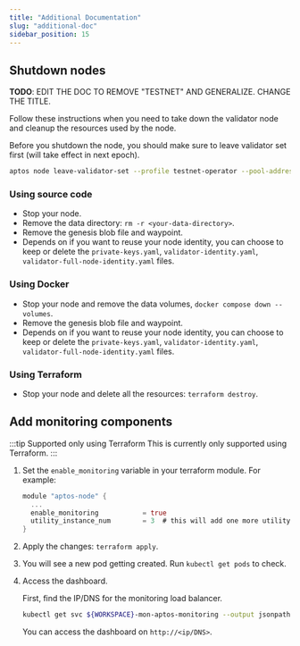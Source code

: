```yaml
---
title: "Additional Documentation"
slug: "additional-doc"
sidebar_position: 15
---
```


## Shutdown nodes 

**TODO**: EDIT THE DOC TO REMOVE "TESTNET" AND GENERALIZE. CHANGE THE TITLE. 

Follow these instructions when you need to take down the validator node and cleanup the resources used by the node.

Before you shutdown the node, you should make sure to leave validator set first (will take effect in next epoch).

```bash
aptos node leave-validator-set --profile testnet-operator --pool-address <owner-address>
```

### Using source code

- Stop your node.
- Remove the data directory: `rm -r <your-data-directory>`.
- Remove the genesis blob file and waypoint.
- Depends on if you want to reuse your node identity, you can choose to keep or delete the `private-keys.yaml`, `validator-identity.yaml`, `validator-full-node-identity.yaml` files.

### Using Docker

- Stop your node and remove the data volumes, `docker compose down --volumes`.
- Remove the genesis blob file and waypoint.
- Depends on if you want to reuse your node identity, you can choose to keep or delete the `private-keys.yaml`, `validator-identity.yaml`, `validator-full-node-identity.yaml` files.

### Using Terraform

- Stop your node and delete all the resources: `terraform destroy`.

## Add monitoring components

:::tip Supported only using Terraform
This is currently only supported using Terraform.
:::

1. Set the `enable_monitoring` variable in your terraform module. For example:

    ```rust
    module "aptos-node" {
      ...
      enable_monitoring           = true
      utility_instance_num        = 3  # this will add one more utility instance to run monitoring component
    }
    ```

2. Apply the changes: `terraform apply`.

3. You will see a new pod getting created. Run `kubectl get pods` to check.

4. Access the dashboard.

    First, find the IP/DNS for the monitoring load balancer.

    ```bash
    kubectl get svc ${WORKSPACE}-mon-aptos-monitoring --output jsonpath='{.status.loadBalancer.ingress[0]}'
    ```

    You can access the dashboard on `http://<ip/DNS>`.

